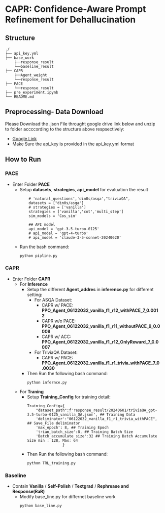 # CAPR: Confidence-Aware Prompt Refinement for Dehallucination

## Structure
```
./
├── api_key.yml
├── base_work
    ├──response_result
    └──baseline_result
├── CAPR
    ├──Agent_weight
    └──response_result
├── PACE
    └──response_result
├── pre_experiment.ipynb
└── README.md
```
## Preprocessing- Data Download
Please Download the .json File throught google drive link below and unzip to folder accccording to the structure above respsectively:
- [Google Link](https://drive.google.com/file/d/13blyu19dmVWNquZ7IzOKxP3GalaH6cwb/view?usp=sharing)
- Make Sure the api_key is provided in the api_key.yml format

## How to Run
### PACE
- Enter Folder **PACE**
    - Setup **datasets**, **strategies**, **api_model** for evaluation the result
        ```
            # 'natural_questions','din0s/asqa',"triviaQA",
            datasets = ["din0s/asqa"]
            # strategies = ['vanilla']
            strategies = ['vanilla','cot','multi_step']
            sim_models = 'Cos_sim'

            ## API model
            api_model = 'gpt-3.5-turbo-0125'
            # api_model = 'gpt-4-turbo'
            # api_model = 'claude-3-5-sonnet-20240620'
        ```
    - Run the bash command:
        ```
        python pipline.py
        ```
### CAPR

- Enter Folder **CAPR**
    - For **Inference**
        - Setup the different **Agent_addres** in **inference.py** for different setting:
            - For ASQA Dataset:
                - CAPR w/ PACE: **PPO_Agent_06122032_vanilla_f1_r12_withPACE_7_0.0012**
                - CAPR w/o PACE: **PPO_Agent_06122032_vanilla_f1_r11_withoutPACE_9_0.0009**
                - CAPR w/ ACC: **PPO_Agent_06122032_vanilla_f1_r12_OnlyReward_7_0.0007**
            - For TriviaQA Dataset:
                - CAPR w/ PACE: **PPO_Agent_06122032_vanilla_f1_r1_trivia_withPACE_7_0.0030**
        - Then Run the following bash command:
            ```
            python infernce.py
            ```
    - For **Traning**
        - Setup **Training_Config** for training detail:
            ```
            Training_Config={
                "dataset_path":f'response_result/20240601/triviaQA_gpt-3.5-turbo-0125_vanilla_QA.json', ## Training Data
                'deliminator':"06122032_vanilla_f1_r1_trivia_withPACE", ## Save_File deliminator
                'max_epoch': 8, ## Training Epoch
                'trian_batch_size':8, ## Training Batch Size
                'Batch_accumulate_size':32 ## Training Batch Accumulate Size min : 128, Max: 64
                            }
            ```
        - Then Run the following bash command:
            ```
            python TRL_training.py
            ```
### Baseline
- Contain **Vanilla** / **Self-Polish** / **Textgrad** / **Rephrease and Response(RaR)**
    - Modify base_line.py for differnet baseline work
        ```
        python base_line.py
        ```

